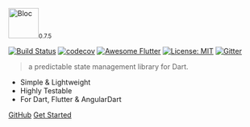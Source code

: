 <img src="https://raw.githubusercontent.com/felangel/bloc/master/doc/assets/bloc_logo_full.png" height="60" alt="Bloc" /><small>0.7.5</small>

[![Build Status](https://travis-ci.org/felangel/bloc.svg?branch=master)](https://travis-ci.org/felangel/bloc)
[![codecov](https://codecov.io/gh/felangel/Bloc/branch/master/graph/badge.svg)](https://codecov.io/gh/felangel/bloc)
[![Awesome Flutter](https://img.shields.io/badge/Awesome-Flutter-turquoise.svg?longCache=true)](https://github.com/Solido/awesome-flutter)
[![License: MIT](https://img.shields.io/badge/License-MIT-blue.svg)](https://opensource.org/licenses/MIT)
[![Gitter](https://img.shields.io/badge/gitter-bloc-yellow.svg)](https://gitter.im/bloc_package/Lobby)

> a predictable state management library for Dart.

- Simple & Lightweight
- Highly Testable
- For Dart, Flutter & AngularDart

[GitHub](https://github.com/felangel/bloc/)
[Get Started](gettingstarted.md)
